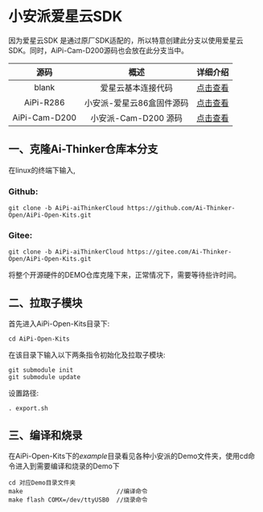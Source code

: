 # 小安派爱星云SDK

因为爱星云SDK 是通过原厂SDK适配的，所以特意创建此分支以使用爱星云SDK。同时，AiPi-Cam-D200源码也会放在此分支当中。

| 源码     | 概述 | 详细介绍|
| :----:    |:----: |:----: |
| blank| 爱星云基本连接代码| [点击查看](examples/blank/README.md) |
| AiPi-R286| 小安派-爱星云86盒固件源码| [点击查看](examples/AiPi-R286/README.md) |
| AiPi-Cam-D200| 小安派-Cam-D200 源码| [点击查看](examples/AiPi-Cam-D200/README.md) |

## 一、克隆Ai-Thinker仓库本分支

在linux的终端下输入,
### Github:
```
git clone -b AiPi-aiThinkerCloud https://github.com/Ai-Thinker-Open/AiPi-Open-Kits.git
```
### Gitee:
```
git clone -b AiPi-aiThinkerCloud https://gitee.com/Ai-Thinker-Open/AiPi-Open-Kits.git
```

将整个开源硬件的DEMO仓库克隆下来，正常情况下，需要等待些许时间。

## 二、拉取子模块

首先进入AiPi-Open-Kits目录下:
```
cd AiPi-Open-Kits
```
在该目录下输入以下两条指令初始化及拉取子模块:
```
git submodule init
git submodule update
```
设置路径:
```
. export.sh
```

## 三、编译和烧录

在AiPi-Open-Kits下的*example*目录看见各种小安派的Demo文件夹，使用cd命令进入到需要编译和烧录的Demo下
```
cd 对应Demo目录文件夹
make                          //编译命令
make flash COMX=/dev/ttyUSB0  //烧录命令
```
